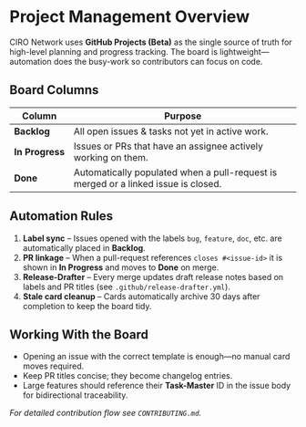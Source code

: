 # Project Management Overview

CIRO Network uses **GitHub Projects (Beta)** as the single source of truth for high-level planning and progress tracking.  The board is lightweight—automation does the busy-work so contributors can focus on code.

## Board Columns

| Column | Purpose |
|--------|---------|
| **Backlog** | All open issues & tasks not yet in active work. |
| **In&nbsp;Progress** | Issues or PRs that have an assignee actively working on them. |
| **Done** | Automatically populated when a pull-request is merged or a linked issue is closed. |

## Automation Rules

1. **Label sync** – Issues opened with the labels `bug`, `feature`, `doc`, etc. are automatically placed in **Backlog**.
2. **PR linkage** – When a pull-request references `closes #<issue-id>` it is shown in **In Progress** and moves to **Done** on merge.
3. **Release-Drafter** – Every merge updates draft release notes based on labels and PR titles (see `.github/release-drafter.yml`).
4. **Stale card cleanup** – Cards automatically archive 30 days after completion to keep the board tidy.

## Working With the Board

* Opening an issue with the correct template is enough—no manual card moves required.
* Keep PR titles concise; they become changelog entries.
* Large features should reference their **Task-Master** ID in the issue body for bidirectional traceability.

_For detailed contribution flow see `CONTRIBUTING.md`._
